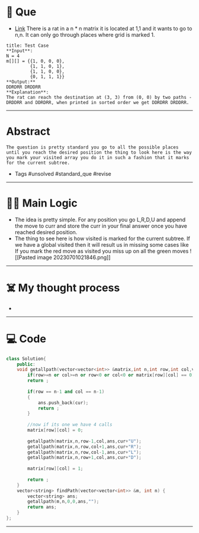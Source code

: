 # 🧩 Que
- [Link](https://practice.geeksforgeeks.org/problems/rat-in-a-maze-problem/1)
There is a rat in a n * n matrix it is located at 1,1 and it wants to go to n,n. It can only go through places where grid is marked 1.
```ad-question
title: Test Case
**Input**:
N = 4
m[][] = {{1, 0, 0, 0},
         {1, 1, 0, 1}, 
         {1, 1, 0, 0},
         {0, 1, 1, 1}}
**Output:**
DDRDRR DRDDRR
**Explanation**:
The rat can reach the destination at (3, 3) from (0, 0) by two paths - DRDDRR and DDRDRR, when printed in sorted order we get DDRDRR DRDDRR.
```

---
# Abstract
```ad-abstract
The question is pretty standard you go to all the possible places until you reach the desired position the thing to look here is the way you mark your visited array you do it in such a fashion that it marks for the current subtree.
```

- Tags #unsolved #standard_que #revise 
--- 
# 🕵️‍♂️ Main Logic
- The idea is pretty simple. For any position you go L,R,D,U and append the move to curr and store the curr in your final answer once you have reached desired position.
- The thing to see here is how visited is marked for the current subtree. If we have a global visited then it will result us in missing some cases like
If you mark the red move as visited you miss up on all the green moves
![[Pasted image 20230701021846.png]]
---
# ☠️ My thought process
- 
---

# 💻 Code
```c++
class Solution{
    public:
    void getallpath(vector<vector<int>> &matrix,int n,int row,int col,vector<string> &ans,string cur){
        if(row>=n or col>=n or row<0 or col<0 or matrix[row][col] == 0)
        return ;
        
        if(row == n-1 and col == n-1)
        {
            ans.push_back(cur);
            return ;
        }
        
        //now if its one we have 4 calls
        matrix[row][col] = 0;
        
        getallpath(matrix,n,row-1,col,ans,cur+"U");
        getallpath(matrix,n,row,col+1,ans,cur+"R");
        getallpath(matrix,n,row,col-1,ans,cur+"L");
        getallpath(matrix,n,row+1,col,ans,cur+"D");
        
        matrix[row][col] = 1;
        
        return ;
    }
    vector<string> findPath(vector<vector<int>> &m, int n) {
        vector<string> ans;
        getallpath(m,n,0,0,ans,"");
        return ans;
    }
};
```
---
